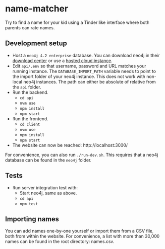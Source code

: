 # name-matcher
Try to find a name for your kid using a Tinder like interface where both parents can rate names.

## Development setup

* Host a `neo4j 4.2 enterprise` database. You can download neo4j in their [download center](https://neo4j.com/download-center/) or use a [hosted cloud instance](https://neo4j.com/cloud/aura/).
* Edit `api/.env` so that username, password and URL matches your running instance.
  The `DATABASE_IMPORT_PATH` variable needs to point to the import folder of your neo4j instance.
  This does not work with non-local neo4j instances.
  The path can either be absolute of relative from the `api` folder.
* Run the backend.
  * `cd api`
  * `nvm use`
  * `npm install`
  * `npm start`
* Run the frontend.
  * `cd client`
  * `nvm use`
  * `npm install`
  * `npm start`
* The website can now be reached: http://localhost:3000/

For convenience, you can also run `./run-dev.sh`. 
This requires that a neo4j database can be found in the `neo4j` folder. 

## Tests

* Run server integration test with:
  * Start neo4j, same as above.
  * `cd api`
  * `npm test`
  
## Importing names

You can add names one-by-one yourself or import them from a CSV file, both from within the website.
For convenience, a list with more than 30,000 names can be found in the root directory: names.csv.